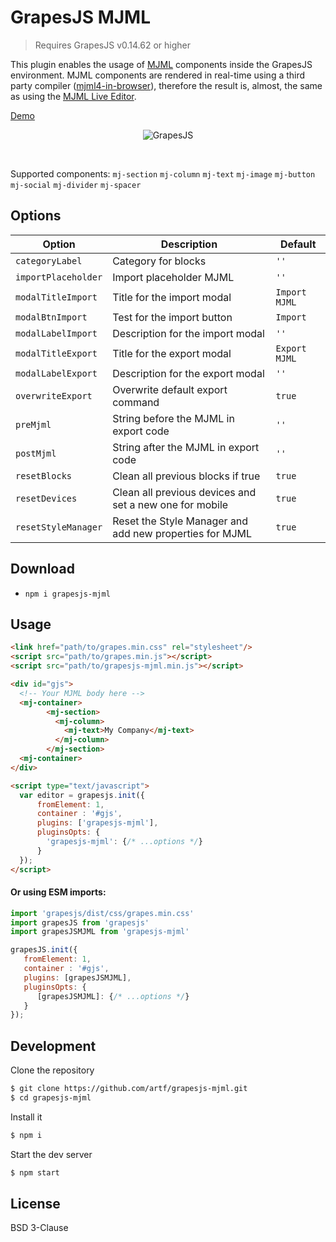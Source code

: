 # GrapesJS MJML

> Requires GrapesJS v0.14.62 or higher

This plugin enables the usage of [MJML](https://mjml.io/) components inside the GrapesJS environment. MJML components are rendered in real-time using a third party compiler ([mjml4-in-browser](https://github.com/bures/mjml4-in-browser)), therefore the result is, almost, the same as using the [MJML Live Editor](https://mjml.io/try-it-live).


[Demo](http://grapesjs.com/demo-mjml.html)
<p align="center"><img src="http://grapesjs.com/img/grapesjs-mjml-demo.jpg" alt="GrapesJS" align="center"/></p>
<br/>

Supported components:
`mj-section`
`mj-column`
`mj-text`
`mj-image`
`mj-button`
`mj-social`
`mj-divider`
`mj-spacer`


## Options

|Option|Description|Default|
|-|-|-
|`categoryLabel`|Category for blocks|`''`|
|`importPlaceholder`|Import placeholder MJML|`''`|
|`modalTitleImport`|Title for the import modal|`Import MJML`|
|`modalBtnImport`|Test for the import button|`Import`|
|`modalLabelImport`|Description for the import modal|`''`|
|`modalTitleExport`|Title for the export modal|`Export MJML`|
|`modalLabelExport`|Description for the export modal|`''`|
|`overwriteExport`|Overwrite default export command|`true`|
|`preMjml`|String before the MJML in export code|`''`|
|`postMjml`|String after the MJML in export code|`''`|
|`resetBlocks`|Clean all previous blocks if true|`true`|
|`resetDevices`|Clean all previous devices and set a new one for mobile|`true`|,
|`resetStyleManager`|Reset the Style Manager and add new properties for MJML|`true`|,


## Download

* `npm i grapesjs-mjml`



## Usage

```html
<link href="path/to/grapes.min.css" rel="stylesheet"/>
<script src="path/to/grapes.min.js"></script>
<script src="path/to/grapesjs-mjml.min.js"></script>

<div id="gjs">
  <!-- Your MJML body here -->
  <mj-container>
        <mj-section>
          <mj-column>
            <mj-text>My Company</mj-text>
          </mj-column>
        </mj-section>
  <mj-container>
</div>

<script type="text/javascript">
  var editor = grapesjs.init({
      fromElement: 1,
      container : '#gjs',
      plugins: ['grapesjs-mjml'],
      pluginsOpts: {
        'grapesjs-mjml': {/* ...options */}
      }
  });
</script>
```

#### Or using ESM imports:

```js
import 'grapesjs/dist/css/grapes.min.css'
import grapesJS from 'grapesjs'
import grapesJSMJML from 'grapesjs-mjml'

grapesJS.init({
   fromElement: 1,
   container : '#gjs',
   plugins: [grapesJSMJML],
   pluginsOpts: {
      [grapesJSMJML]: {/* ...options */}
   }
});
```


## Development

Clone the repository

```sh
$ git clone https://github.com/artf/grapesjs-mjml.git
$ cd grapesjs-mjml
```

Install it

```sh
$ npm i
```

Start the dev server

```sh
$ npm start
```


## License

BSD 3-Clause
